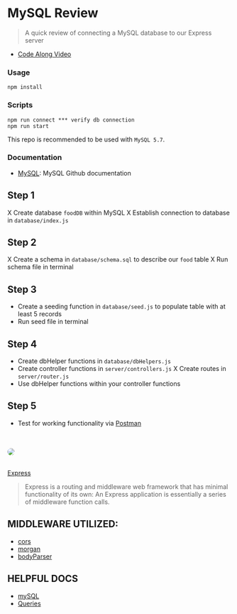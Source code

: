 # MySQL Review
> A quick review of connecting a MySQL database to our Express server

* [Code Along Video](https://www.youtube.com/watch?v=FRjDCTOtwjI)

### Usage
```
npm install
```
### Scripts
```
npm run connect *** verify db connection
npm run start
```

This repo is recommended to be used with `MySQL 5.7`.

### Documentation
* [MySQL](https://github.com/mysqljs/mysql): MySQL Github documentation

## Step 1
X Create database `foodDB` within MySQL
X Establish connection to database in `database/index.js`

## Step 2
X Create a schema in `database/schema.sql` to describe our `food` table
X Run schema file in terminal

## Step 3
* Create a seeding function in `database/seed.js` to populate table with at least 5 records
* Run seed file in terminal

## Step 4
* Create dbHelper functions in `database/dbHelpers.js`
* Create controller functions in `server/controllers.js`
X Create routes in `server/router.js`
* Use dbHelper functions within your controller functions

## Step 5
* Test for working functionality via [Postman](https://www.postman.com/)

<br/><br/>
<img style="border-radius: 10px" src="./Overview.png">
<br/><br/>

[Express](https://expressjs.com/)
>Express is a routing and middleware web framework that has minimal functionality of its own: An Express application is essentially a series of middleware function calls.

## MIDDLEWARE UTILIZED:
* [cors](https://www.npmjs.com/package/cors)
* [morgan](https://www.npmjs.com/package/morgan)
* [bodyParser](https://www.npmjs.com/package/body-parser)

## HELPFUL DOCS
* [mySQL](https://www.npmjs.com/package/mysql)
* [Queries](http://www.cheat-sheets.org/sites/sql.su/#data_manipulation)
